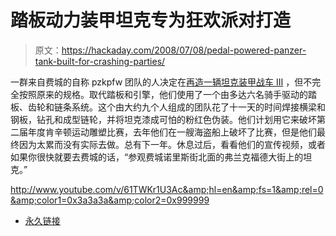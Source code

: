 # 踏板动力装甲坦克专为狂欢派对打造

> 原文：<https://hackaday.com/2008/07/08/pedal-powered-panzer-tank-built-for-crashing-parties/>

一群来自费城的自称 pzkpfw 团队的人决定在[再造一辆坦克装甲战车 III](http://www.flickr.com/photos/92094538@N00/sets/72157605001509905/) ，但不完全按照原来的规格。取代踏板和引擎，他们使用了一个由多达六名骑手驱动的踏板、齿轮和链条系统。这个由大约九个人组成的团队花了十一天的时间焊接横梁和钢板，钻孔和成型链轮，并将坦克漆成可怕的粉红色伪装。他们计划用它来破坏第二届年度肯辛顿运动雕塑比赛，去年他们在一艘海盗船上破坏了比赛，但是他们最终因为太累而没有实际去做。总有下一年。休息过后，看看他们的宣传视频，或者如果你很快就要去费城的话，“参观费城诺里斯街北面的弗兰克福德大街上的坦克。”

<http://www.youtube.com/v/61TWKr1U3Ac&amp;hl=en&amp;fs=1&amp;rel=0&amp;color1=0x3a3a3a&amp;color2=0x999999>



*   [永久链接](http://www.flickr.com/photos/92094538@N00/sets/72157605001509905/)